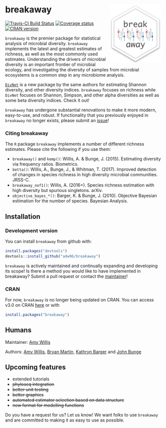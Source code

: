 
<!-- README.md is generated from README.Rmd. Please edit that file -->

# breakaway <img src="docs/breakaway-logo.png" align="right" width="165px"/>

[![Travis-CI Build
Status](https://travis-ci.org/adw96/breakaway.svg?branch=master)](https://travis-ci.org/adw96/breakaway)
[![Coverage
status](https://codecov.io/gh/adw96/breakaway/branch/master/graph/badge.svg)](https://codecov.io/github/adw96/breakaway?branch=master)
[![CRAN
version](http://www.r-pkg.org/badges/version/breakaway)](https://cran.r-project.org/package=breakaway)

`breakaway` is the premier package for statistical analysis of microbial
diversity. `breakaway` implements the latest and greatest estimates of
richness, as well as the most commonly used estimates. Understanding the
drivers of microbial diversity is an important frontier of microbial
ecology, and investigating the diversity of samples from microbial
ecosystems is a common step in any microbiome analysis.

[`DivNet`](https://github.com/adw96/DivNet) is a new package by the same
authors for estimating Shannon diversity, and other diversity indices.
`breakaway` focuses on richness while `DivNet` focuses on Shannon,
Simpson, and other alpha diversities as well as some beta diversity
indices. Check it out\!

`breakaway` has undergone substantial renovations to make it more
modern, easy-to-use, and robust. If functionality that you previously
enjoyed in `breakaway` no longer exists, please submit an
[issue](https://github.com/adw96/breakaway/issues)\!

### Citing breakaway

The `R` package `breakaway` implements a number of different richness
estimates. Please cite the following if you use them:

  - `breakaway()` and `kemp()`: Willis, A. & Bunge, J. (2015).
    Estimating diversity via frequency ratios. Biometrics.
  - `betta()`: Willis, A., Bunge, J., & Whitman, T. (2017). Improved
    detection of changes in species richness in high diversity microbial
    communities. JRSS-C.
  - `breakaway_nof1()`: Willis, A. (2016+). Species richness estimation
    with high diversity but spurious singletons. arXiv.
  - `objective_bayes_*()`: Barger, K. & Bunge, J. (2010). Objective
    Bayesian estimation for the number of species. Bayesian Analysis.

## Installation

### Development version

You can install `breakaway` from github with:

``` r
install.packages("devtools")
devtools::install_github("adw96/breakaway")
```

`breakaway` is actively maintained and continually expanding and
developing its scope\! Is there a method you would like to have
implemented in breakaway? Submit a pull request or contact the
[maintainer](http://faculty.washington.edu/adwillis/)\!

### CRAN

For now, `breakaway` is no longer being updated on CRAN. You can access
v3.0 on CRAN [here](https://CRAN.R-project.org/package=breakaway) or
with

``` r
install.packages("breakaway")
```

## Humans

Maintainer: [Amy Willis](http://faculty.washington.edu/adwillis/)

Authors: [Amy Willis](http://faculty.washington.edu/adwillis/), [Bryan
Martin](https://bryandmartin.github.io/), [Kathryn
Barger](http://hnrca.tufts.edu/kathryn-barger-ph-d/) and [John
Bunge](https://stat.cornell.edu/people/faculty/john-bunge)

## Upcoming features

  - extended tutorials
  - ~~phyloseq integration~~
  - ~~better unit testing~~
  - ~~better graphics~~
  - ~~automated estimator selection based on data structure~~
  - ~~new format for modelling functions~~

Do you have a request for us? Let us know\! We want folks to use
`breakaway` and are committed to making it as easy to use as possible.
